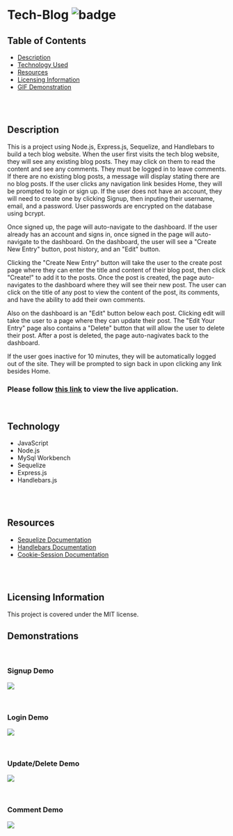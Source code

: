 # Tech-Blog ![badge](https://img.shields.io/badge/license-MIT-blue)

## Table of Contents
* [Description](#description)
* [Technology Used](#technology)
* [Resources](#resources)
* [Licensing Information](#licensing)
* [GIF Demonstration](#demonstrations)
<br>
<br>

## Description

This is a project using Node.js, Express.js, Sequelize, and Handlebars to build a tech blog website. When the user first visits the tech blog website, they will see any existing blog posts. They may click on them to read the content and see any comments. They must be logged in to leave comments. If there are no existing blog posts, a message will display stating there are no blog posts. If the user clicks any navigation link besides Home, they will be prompted to login or sign up. If the user does not have an account, they will need to create one by clicking Signup, then inputing their username, email, and a password. User passwords are encrypted on the database using bcrypt. 

Once signed up, the page will auto-navigate to the dashboard. If the user already has an account and signs in, once signed in the page will auto-navigate to the dashboard.  On the dashboard, the user will see a "Create New Entry" button, post history, and an "Edit" button. 

Clicking the "Create New Entry" button will take the user to the create post page where they can enter the title and content of their blog post, then click "Create!" to add it to the posts. Once the post is created, the page auto-navigates to the dashboard where they will see their new post. The user can click on the title of any post to view the content of the post, its comments, and have the ability to add their own comments.

Also on the dashboard is an "Edit" button below each post. Clicking edit will take the user to a page where they can update their post. The "Edit Your Entry" page also contains a "Delete" button that will allow the user to delete their post. After a post is deleted, the page auto-nagivates back to the dashboard.

If the user goes inactive for 10 minutes, they will be automatically logged out of the site. They will be prompted to sign back in upon clicking any link besides Home.

### Please follow [this link](https://intense-bayou-51128.herokuapp.com/) to view the live application.
<br>

## Technology
* JavaScript
* Node.js
* MySql Workbench
* Sequelize
* Express.js
* Handlebars.js
<br>
<br>

## Resources
* [Sequelize Documentation](https://sequelize.org/master/index.html)
* [Handlebars Documentation](https://handlebarsjs.com/)
* [Cookie-Session Documentation](http://expressjs.com/en/resources/middleware/cookie-session.html)
<br>
<br>

## Licensing Information
This project is covered under the MIT license.

## Demonstrations
<br>

### Signup Demo
![](gifs/signup-gif.gif)

<br>

### Login Demo
![](gifs/login-gif.gif)

<br>

### Update/Delete Demo
![](gifs/update-del-gif.gif)

<br>

### Comment Demo
![](gifs/comment-gif.gif)